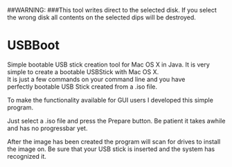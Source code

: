 ##WARNING: 
###This tool writes direct to the selected disk. If you select the wrong disk all contents on the selected dips will be destroyed. 
 
# USBBoot 
Simple bootable USB stick creation tool for Mac OS X in Java. 
It is very simple to create a bootable USBStick with Mac OS X.  
It is just a few commands on your command line and you have  
perfectly bootable USB Stick created from a .iso file. 
 
To make the functionality available for GUI users I developed this 
simple program.

Just select a .iso file and press the Prepare button. Be patient it takes 
awhile and has no progressbar yet.

After the image has been created the program will scan for drives to install 
the image on. Be sure that your USB stick is inserted and the system has recognized it.
